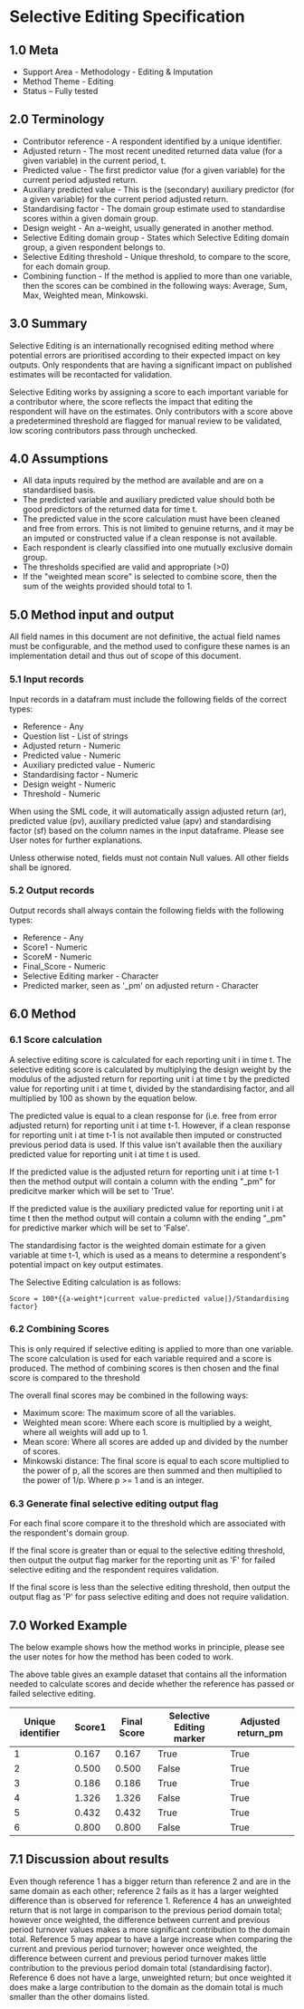 # Selective Editing Specification

## 1.0 Meta

* Support Area - Methodology - Editing & Imputation
* Method Theme - Editing
* Status – Fully tested

## 2.0 Terminology

* Contributor reference - A respondent identified by a unique
  identifier.
* Adjusted return - The most recent unedited returned data
  value (for a given variable) in the current period, t.
* Predicted value - The first predictor value (for a given
  variable) for the current period adjusted return.
* Auxiliary predicted value - This is the (secondary)
  auxiliary predictor (for a given variable) for the current
  period adjusted return.
* Standardising factor - The domain group estimate used to
  standardise scores within a given domain group.
* Design weight - An a-weight, usually generated in another
  method.
* Selective Editing domain group - States which Selective
  Editing domain group, a given respondent belongs to.
* Selective Editing threshold - Unique threshold, to compare
  to the score, for each domain group.
* Combining function - If the method is applied to more than
  one variable, then the scores can be combined in the
  following ways: Average, Sum, Max, Weighted mean, Minkowski.

## 3.0 Summary

Selective Editing is an internationally recognised editing method
where potential errors are prioritised according to their expected
impact on key outputs. Only respondents that are having a significant
impact on published estimates will be recontacted for validation.

Selective Editing works by assigning a score to each important
variable for a contributor where, the score reflects the impact that
editing the respondent will have on the estimates. Only contributors
with a score above a predetermined threshold are flagged for manual
review to be validated, low scoring contributors pass
through unchecked.

## 4.0 Assumptions

* All data inputs required by the method are available and are on a
  standardised basis.
* The predicted variable and auxiliary predicted value should both
  be good predictors of the returned data for time t.
* The predicted value in the score calculation must have been cleaned
  and free from errors. This is not limited to genuine returns, and
  it may be an imputed or constructed value if a clean response is
  not available.
* Each respondent is clearly classified into one mutually exclusive
  domain group.
* The thresholds specified are valid and appropriate (>0)
* If the "weighted mean score" is selected to combine score, then the
  sum of the weights provided should total to 1.
  
## 5.0 Method input and output

All field names in this document are not definitive, the actual field
names must be configurable, and the method used to configure these
names is an implementation detail and thus out of scope of this document.

### 5.1 Input records

Input records in a datafram must include the following fields of the
correct types:

* Reference - Any
* Question list - List of strings
* Adjusted return - Numeric
* Predicted value - Numeric
* Auxiliary predicted value - Numeric
* Standardising factor - Numeric
* Design weight - Numeric
* Threshold - Numeric

When using the SML code, it will automatically assign
adjusted return (ar), predicted value (pv), auxiliary predicted
value (apv) and standardising factor (sf) based on the column names
in the input dataframe. Please see User notes for further
explanations. 

Unless otherwise noted, fields must not contain Null values. All other
fields shall be ignored.

### 5.2 Output records

Output records shall always contain the following fields with the
following types:

* Reference - Any
* Score1 - Numeric
* ScoreM - Numeric
* Final_Score - Numeric
* Selective Editing marker - Character
* Predicted marker, seen as '_pm' on adjusted return - Character

## 6.0 Method

### 6.1 Score calculation

A selective editing score is calculated for each reporting unit i in
time t. The selective editing score is calculated by multiplying the
design weight by the modulus of the adjusted return for reporting unit
i at time t by the predicted value for reporting unit i at time t,
divided by the standardising factor, and all multiplied by 100 as shown
by the equation below.

The predicted value is equal to a clean response for (i.e. free from
error adjusted return) for reporting unit i at time t-1. However, if
a clean response for reporting unit i at time t-1 is not available
then imputed or constructed previous period data is used. If this
value isn't available then the auxiliary predicted value for reporting
unit i at time t is used.

If the predicted value is the adjusted return for reporting unit i at
time t-1 then the method output will contain a column with the ending
"_pm" for predicitve marker which will be set to 'True'.

If the predicted value is the auxiliary predicted value for reporting
unit i at time t then the method output will contain a column with the
ending "_pm" for predictive marker which will be set to 'False'.

The standardising factor is the weighted domain estimate for a given
variable at time t-1, which is used as a means to determine a
respondent's potential impact on key output estimates.

The Selective Editing calculation is as follows:

```asciimath
Score = 100*{{a-weight*|current value-predicted value|}/Standardising factor}
```

### 6.2 Combining Scores

This is only required if selective editing is applied to more than one
variable. The score calculation is used for each variable required and
a score is produced. The method of combining scores is then chosen and
the final score is compared to the threshold

The overall final scores may be combined in the following ways:

* Maximum score: The maximum score of all the variables.
* Weighted mean score: Where each score is multiplied by a weight, where
  all weights will add up to 1.
* Mean score: Where all scores are added up and divided by the number of
  scores.
* Minkowski distance: The final score is equal to each score multiplied to
 the power of p, all the scores are then summed and then multiplied to the
 power of 1/p. Where p >= 1 and is an integer.
  
### 6.3 Generate final selective editing output flag

For each final score compare it to the threshold which are associated with
the respondent's domain group.

If the final score is greater than or equal to the selective editing
threshold, then output the output flag marker for the reporting unit as 'F'
for failed selective editing and the respondent requires validation.

If the final score is less than the selective editing threshold, then output
the output flag as 'P' for pass selective editing and does not require
validation.

## 7.0 Worked Example

The below example shows how the method works in principle, please see the
user notes for how the method has been coded to work.

The above table gives an example dataset that contains all the information
needed to calculate scores and decide whether the reference has passed or
failed selective editing.

| Unique identifier | Score1 | Final Score | Selective Editing marker | Adjusted return_pm |
| --- | --- | --- | --- | --- |
| 1 | 0.167 | 0.167 | True | True |
| 2 | 0.500 | 0.500 | False | True |
| 3 | 0.186 | 0.186 | True | True |
| 4 | 1.326 | 1.326 | False | True |
| 5 | 0.432 | 0.432 | True | True |
| 6 | 0.800 | 0.800 | False | True |

## 7.1 Discussion about results

Even though reference 1 has a bigger return than reference 2 and are in
the same domain as each other; reference 2 fails as it has a larger
weighted difference than is observed for reference 1.
Reference 4 has an unweighted return that is not large in comparison
to the previous period domain total; however once weighted, the
difference between current and previous period turnover values makes
a more significant contribution to the domain total.
Reference 5 may appear to have a large increase when comparing the
current and previous period turnover; however once weighted, the
difference between current and previous period turnover makes little
contribution to the previous period domain total (standardising factor).
Reference 6 does not have a large, unweighted return; but once weighted it does make a large contribution to the domain as the domain total is much smaller than the other domains listed.
